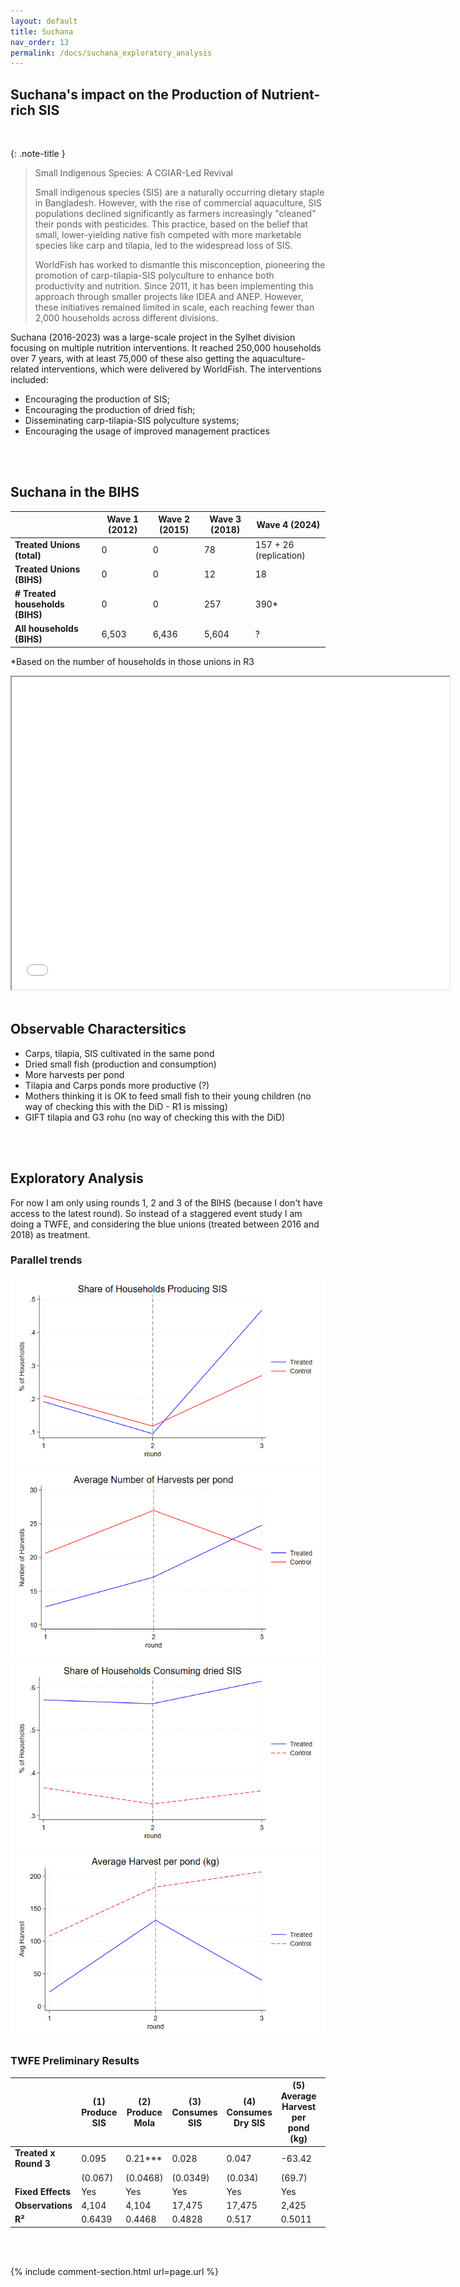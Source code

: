 ```yaml
---
layout: default
title: Suchana
nav_order: 13
permalink: /docs/suchana_exploratory_analysis
---
```


## Suchana's impact on the Production of Nutrient-rich SIS 
<br>


{: .note-title }
> Small Indigenous Species: A CGIAR-Led Revival
>
> Small indigenous species (SIS) are a naturally occurring dietary staple in Bangladesh. However, with the rise of commercial aquaculture, SIS populations declined significantly as farmers increasingly "cleaned" their ponds with pesticides. This practice, based on the belief that small, lower-yielding native fish competed with more marketable species like carp and tilapia, led to the widespread loss of SIS.
> 
> WorldFish has worked to dismantle this misconception, pioneering the promotion of carp-tilapia-SIS polyculture to enhance both productivity and nutrition. Since 2011, it has been implementing this approach through smaller projects like IDEA and ANEP. However, these initiatives remained limited in scale, each reaching fewer than 2,000 households across different divisions.


Suchana (2016-2023) was a large-scale project in the Sylhet division focusing on multiple nutrition interventions. It reached 250,000 households over 7 years, with at least 75,000 of these also getting the aquaculture-related interventions, which were delivered by WorldFish. 
The interventions included:
-  Encouraging the production of SIS;
-  Encouraging the production of dried fish;
-  Disseminating carp-tilapia-SIS polyculture systems;
-  Encouraging the usage of improved management practices

<br>
<br>



## Suchana in the BIHS

|                        | Wave 1 (2012) | Wave 2 (2015) | Wave 3 (2018) | Wave 4 (2024)          |
|------------------------|--------------|--------------|--------------|------------------------|
| **Treated Unions (total)** | 0            | 0            | 78           | 157 + 26 (replication) |
| **Treated Unions (BIHS)**  | 0            | 0            | 12           | 18                     |
| **# Treated households (BIHS)** | 0            | 0            | 257          | 390*                   |
| **All households (BIHS)**  | 6,503        | 6,436        | 5,604        | ?                      |

*Based on the number of households in those unions in R3

<iframe src="suchana_unions" height="500" width="700"> Suchana Intervention Areas </iframe>

<br>
<br>

## Observable Charactersitics 

- Carps, tilapia, SIS cultivated in the same pond
- Dried small fish (production and consumption)
- More harvests per pond
- Tilapia and Carps ponds more productive (?)
- Mothers thinking it is OK to feed small fish to their young children (no way of checking this with the DiD - R1 is missing)
- GIFT tilapia and G3 rohu (no way of checking this with the DiD)


<br>
<br>

## Exploratory Analysis

For now I am only using rounds 1, 2 and 3 of the BIHS (because I don't have access to the latest round). So instead of a staggered event study I am doing a TWFE, and considering the blue unions (treated between 2016 and 2018) as treatment.


### Parallel trends

<img src="share_produce_SIS.png" alt="Share of SIS Producing Households">

<img src="avg_number_harvests_pond.png" alt="Average Number of Harvests per Pond">

<img src="share_consume_dry_SIS.png" alt="Share of Households Consuming dried SIS">

<img src="avg_harvest_pond.png" alt="Average Harvest per Pond">


<br>

### TWFE Preliminary Results



|                           | (1) Produce SIS | (2) Produce Mola | (3) Consumes SIS | (4) Consumes Dry SIS | (5) Average Harvest per pond (kg) | (6) Number of Harvest |
|---------------------------|----------------|------------------|------------------|----------------------|----------------------------------|----------------------|
| **Treated x Round 3**     | 0.095          | 0.21***          | 0.028            | 0.047                | -63.42                           | 14.46***             |
|                           | (0.067)        | (0.0468)         | (0.0349)         | (0.034)              | (69.7)                           | (3.35)               |
| **Fixed Effects**         | Yes            | Yes              | Yes              | Yes                  | Yes                              | Yes                  |
| **Observations**          | 4,104          | 4,104            | 17,475           | 17,475               | 2,425                            | 2,439                |
| **R²**                    | 0.6439         | 0.4468           | 0.4828           | 0.517                | 0.5011                           | 0.4633               |



<br>
<br>


{% include comment-section.html url=page.url %}


